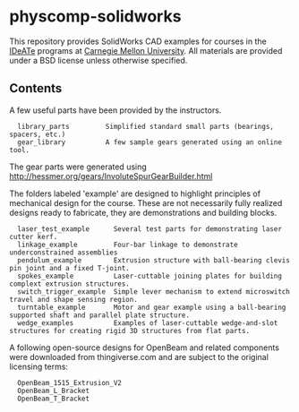 physcomp-solidworks
===================

This repository provides SolidWorks CAD examples for courses in the
[IDeATe](http://ideate.cmu.edu) programs at
[Carnegie Mellon University](http://www.cmu.edu).  All materials are provided
under a BSD license unless otherwise specified.


Contents
--------

A few useful parts have been provided by the instructors.

      library_parts	        Simplified standard small parts (bearings, spacers, etc.)
      gear_library	        A few sample gears generated using an online tool.

The gear parts were generated using <http://hessmer.org/gears/InvoluteSpurGearBuilder.html>

The folders labeled 'example' are designed to highlight principles of mechanical
design for the course.  These are not necessarily fully realized designs ready
to fabricate, they are demonstrations and building blocks.

	  laser_test_example      Several test parts for demonstrating laser cutter kerf.
	  linkage_example	      Four-bar linkage to demonstrate underconstrained assemblies
	  pendulum_example	      Extrusion structure with ball-bearing clevis pin joint and a fixed T-joint.
	  spokes_example	      Laser-cuttable joining plates for building complext extrusion structures.
	  switch_trigger_example  Simple lever mechanism to extend microswitch travel and shape sensing region.
	  turntable_example	      Motor and gear example using a ball-bearing supported shaft and parallel plate structure.
	  wedge_examples    	  Examples of laser-cuttable wedge-and-slot structures for creating rigid 3D structures from flat parts.

A following open-source designs for OpenBeam and related components were
downloaded from thingiverse.com and are subject to the original licensing terms:

      OpenBeam_1515_Extrusion_V2
      OpenBeam_L_Bracket
      OpenBeam_T_Bracket

